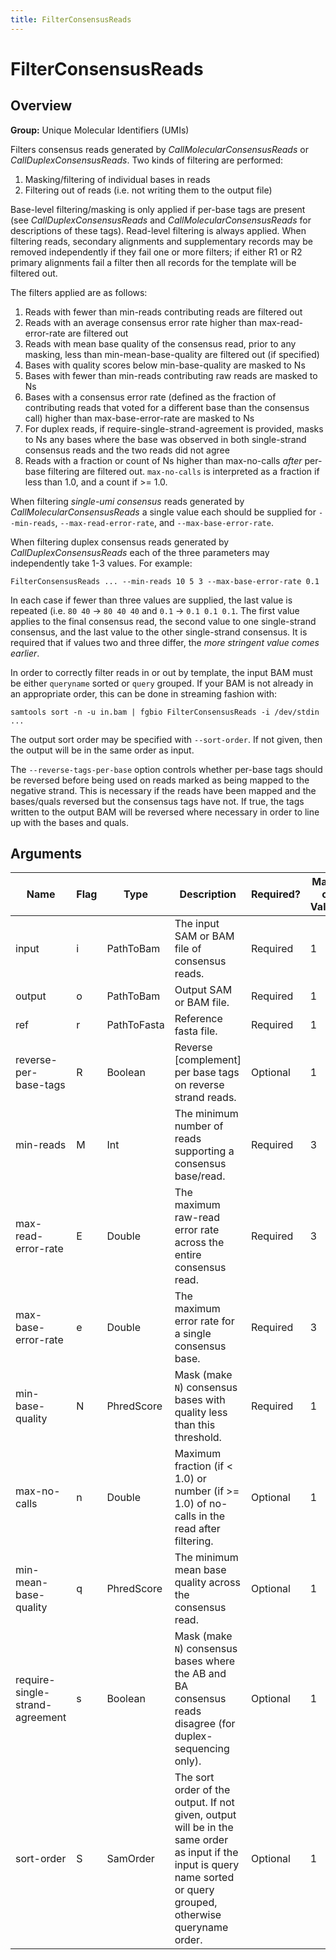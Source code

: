 ```yaml
---
title: FilterConsensusReads
---
```


# FilterConsensusReads

## Overview
**Group:** Unique Molecular Identifiers (UMIs)

Filters consensus reads generated by _CallMolecularConsensusReads_ or _CallDuplexConsensusReads_.
Two kinds of filtering are performed:

  1. Masking/filtering of individual bases in reads
  2. Filtering out of reads (i.e. not writing them to the output file)

Base-level filtering/masking is only applied if per-base tags are present (see _CallDuplexConsensusReads_ and
_CallMolecularConsensusReads_ for descriptions of these tags). Read-level filtering is always applied.  When
filtering reads, secondary alignments and supplementary records may be removed independently if they fail
one or more filters; if either R1 or R2 primary alignments fail a filter then all records for the template
will be filtered out.

The filters applied are as follows:

  1. Reads with fewer than min-reads contributing reads are filtered out
  2. Reads with an average consensus error rate higher than max-read-error-rate are filtered out
  3. Reads with mean base quality of the consensus read, prior to any masking, less than min-mean-base-quality
     are filtered out (if specified)
  4. Bases with quality scores below min-base-quality are masked to Ns
  5. Bases with fewer than min-reads contributing raw reads are masked to Ns
  6. Bases with a consensus error rate (defined as the fraction of contributing reads that voted for a different
     base than the consensus call) higher than max-base-error-rate are masked to Ns
  7. For duplex reads, if require-single-strand-agreement is provided, masks to Ns any bases where the base was
     observed in both single-strand consensus reads and the two reads did not agree
  8. Reads with a fraction or count of Ns higher than max-no-calls *after* per-base filtering are filtered out.
     `max-no-calls` is interpreted as a fraction if less than 1.0, and a count if >= 1.0.

When filtering _single-umi consensus_ reads generated by _CallMolecularConsensusReads_ a single value each
should be supplied for `--min-reads`, `--max-read-error-rate`, and `--max-base-error-rate`.

When filtering duplex consensus reads generated by _CallDuplexConsensusReads_ each of the three parameters
may independently take 1-3 values. For example:

```
FilterConsensusReads ... --min-reads 10 5 3 --max-base-error-rate 0.1
```

In each case if fewer than three values are supplied, the last value is repeated (i.e. `80 40` -> `80 40 40`
and `0.1` -> `0.1 0.1 0.1`.  The first value applies to the final consensus read, the second value to one
single-strand consensus, and the last value to the other single-strand consensus. It is required that if
values two and three differ, the _more stringent value comes earlier_.

In order to correctly filter reads in or out by template, the input BAM must be either `queryname` sorted or
`query` grouped.  If your BAM is not already in an appropriate order, this can be done in streaming fashion with:

```
samtools sort -n -u in.bam | fgbio FilterConsensusReads -i /dev/stdin ...
```

The output sort order may be specified with `--sort-order`.  If not given, then the output will be in the same
order as input.

The `--reverse-tags-per-base` option controls whether per-base tags should be reversed before being used on reads
marked as being mapped to the negative strand.  This is necessary if the reads have been mapped and the
bases/quals reversed but the consensus tags have not.  If true, the tags written to the output BAM will be
reversed where necessary in order to line up with the bases and quals.

## Arguments

|Name|Flag|Type|Description|Required?|Max # of Values|Default Value(s)|
|----|----|----|-----------|---------|---------------|----------------|
|input|i|PathToBam|The input SAM or BAM file of consensus reads.|Required|1||
|output|o|PathToBam|Output SAM or BAM file.|Required|1||
|ref|r|PathToFasta|Reference fasta file.|Required|1||
|reverse-per-base-tags|R|Boolean|Reverse [complement] per base tags on reverse strand reads.|Optional|1|false|
|min-reads|M|Int|The minimum number of reads supporting a consensus base/read.|Required|3||
|max-read-error-rate|E|Double|The maximum raw-read error rate across the entire consensus read.|Required|3|0.025|
|max-base-error-rate|e|Double|The maximum error rate for a single consensus base.|Required|3|0.1|
|min-base-quality|N|PhredScore|Mask (make `N`) consensus bases with quality less than this threshold.|Required|1||
|max-no-calls|n|Double|Maximum fraction (if < 1.0) or number (if >= 1.0) of no-calls in the read after filtering.|Optional|1|0.2|
|min-mean-base-quality|q|PhredScore|The minimum mean base quality across the consensus read.|Optional|1||
|require-single-strand-agreement|s|Boolean|Mask (make `N`) consensus bases where the AB and BA consensus reads disagree (for duplex-sequencing only).|Optional|1|false|
|sort-order|S|SamOrder|The sort order of the output. If not given, output will be in the same order as input if the input is query name sorted or query grouped, otherwise queryname order.|Optional|1||

